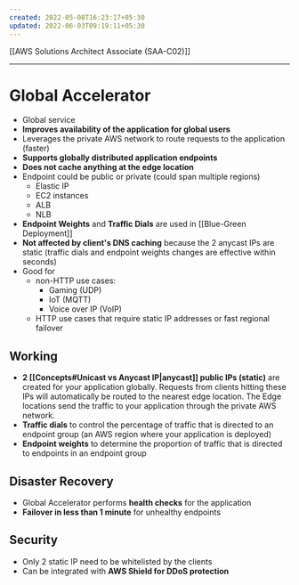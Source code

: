 ```yaml
---
created: 2022-05-08T16:23:17+05:30
updated: 2022-06-03T09:19:11+05:30
---
```

[[AWS Solutions Architect Associate (SAA-C02)]]

---
# Global Accelerator
- Global service
- **Improves availability of the application for global users**
- Leverages the private AWS network to route requests to the application (faster)
- **Supports globally distributed application endpoints**
- **Does not cache anything at the edge location**
- Endpoint could be public or private (could span multiple regions)
	- Elastic IP
	- EC2 instances
	- ALB
	- NLB
- **Endpoint Weights** and **Traffic Dials** are used in [[Blue-Green Deployment]]
- **Not affected by client's DNS caching** because the 2 anycast IPs are static (traffic dials and endpoint weights changes are effective within seconds)
- Good for 
	- non-HTTP use cases:
		- Gaming (UDP)
		- IoT (MQTT)
		- Voice over IP (VoIP)
	- HTTP use cases that require static IP addresses or fast regional failover

## Working
- **2 [[Concepts#Unicast vs Anycast IP|anycast]] public IPs (static)** are created for your application globally. Requests from clients hitting these IPs will automatically be routed to the nearest edge location. The Edge locations send the traffic to your application through the private AWS network. 
- **Traffic dials** to control the percentage of traffic that is directed to an endpoint group (an AWS region where your application is deployed)
- **Endpoint weights** to determine the proportion of traffic that is directed to endpoints in an endpoint group

## Disaster Recovery
- Global Accelerator performs **health checks** for the application
- **Failover in less than 1 minute** for unhealthy endpoints

## Security
-   Only 2 static IP need to be whitelisted by the clients
-   Can be integrated with **AWS Shield for DDoS protection**